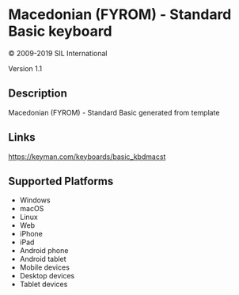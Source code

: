 Macedonian (FYROM) - Standard Basic keyboard
==============

© 2009-2019 SIL International

Version 1.1

Description
-----------

Macedonian (FYROM) - Standard Basic generated from template

Links
-----
https://keyman.com/keyboards/basic_kbdmacst

Supported Platforms
-------------------
 * Windows
 * macOS
 * Linux
 * Web
 * iPhone
 * iPad
 * Android phone
 * Android tablet
 * Mobile devices
 * Desktop devices
 * Tablet devices

